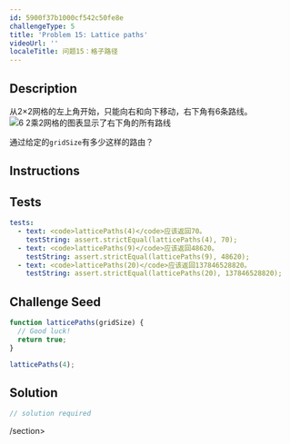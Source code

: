 ```yaml
---
id: 5900f37b1000cf542c50fe8e
challengeType: 5
title: 'Problem 15: Lattice paths'
videoUrl: ''
localeTitle: 问题15：格子路径
---
```


## Description
<section id="description">从2×2网格的左上角开始，只能向右和向下移动，右下角有6条路线。 <img class="img-responsive center-block" alt="6 2乘2网格的图表显示了右下角的所有路线" src="https://cdn-media-1.freecodecamp.org/imgr/1Atixoj.gif"><p>通过给定的<code>gridSize</code>有多少这样的路由？ </p></section>

## Instructions
<section id="instructions">
</section>

## Tests
<section id='tests'>

```yml
tests:
  - text: <code>latticePaths(4)</code>应该返回70。
    testString: assert.strictEqual(latticePaths(4), 70);
  - text: <code>latticePaths(9)</code>应该返回48620。
    testString: assert.strictEqual(latticePaths(9), 48620);
  - text: <code>latticePaths(20)</code>应该返回137846528820。
    testString: assert.strictEqual(latticePaths(20), 137846528820);

```

</section>

## Challenge Seed
<section id='challengeSeed'>

<div id='js-seed'>

```js
function latticePaths(gridSize) {
  // Good luck!
  return true;
}

latticePaths(4);

```

</div>



</section>

## Solution
<section id='solution'>

```js
// solution required
```

/section>

